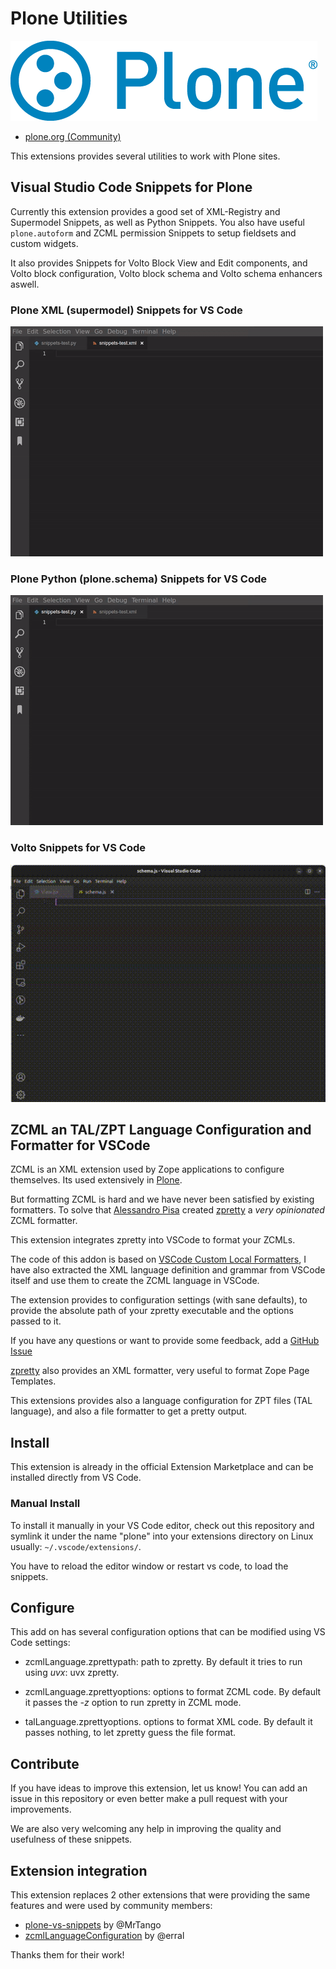 # Plone Utilities

![Plone logo](https://github.com/plone/plone-vs-snippets/raw/master/images/plone-logo-128.png)

- [plone.org (Community)](https://plone.org)

This extensions provides several utilities to work with Plone sites.

## Visual Studio Code Snippets for Plone

Currently this extension provides a good set of XML-Registry and Supermodel Snippets, as well as Python Snippets.
You also have useful `plone.autoform` and ZCML permission Snippets to setup fieldsets and custom widgets.

It also provides Snippets for Volto Block View and Edit components, and Volto block configuration, Volto block schema and Volto schema enhancers aswell.

### Plone XML (supermodel) Snippets for VS Code

![Plone XML Snippets for VS Code](https://github.com/plone/plone-vs-snippets/raw/master/images/vs-code-snippets-xml.gif)

### Plone Python (plone.schema) Snippets for VS Code

![Plone Python Snippets for VS Code](https://github.com/plone/plone-vs-snippets/raw/master/images/vs-code-snippets-python.gif)

### Volto Snippets for VS Code

![Volto Snippets for VS Code](https://github.com/plone/plone-vs-snippets/raw/master/images/vs-code-snippets-volto.gif)

## ZCML an TAL/ZPT Language Configuration and Formatter for VSCode

ZCML is an XML extension used by Zope applications to configure themselves. Its used extensively in [Plone](https://plone.org).

But formatting ZCML is hard and we have never been satisfied by existing formatters. To solve that [Alessandro Pisa](https://github.com/ale-rt) created [zpretty](https://github.com/collective/zpretty/) a _very opinionated_ ZCML formatter.

This extension integrates zpretty into VSCode to format your ZCMLs.

The code of this addon is based on [VSCode Custom Local Formatters](https://github.com/jkillian/vscode-custom-local-formatters), I have also extracted the XML language definition and grammar from VSCode itself and use them to create the ZCML language in VSCode.

The extension provides to configuration settings (with sane defaults), to provide the absolute path of your zpretty executable and the options passed to it.

If you have any questions or want to provide some feedback, add a [GitHub Issue](https://github.com/plone/plone-vs-utilities/issues)

[zpretty](https://github.com/collective/zpretty/) also provides an XML formatter, very useful to format Zope Page Templates.

This extensions provides also a language configuration for ZPT files (TAL language), and also a file formatter to get a pretty output.

## Install

This extension is already in the official Extension Marketplace and can be installed directly from VS Code.

### Manual Install

To install it manually in your VS Code editor, check out this repository and symlink it under the name "plone" into your extensions directory on Linux usually: `~/.vscode/extensions/`.

You have to reload the editor window or restart vs code, to load the snippets.

## Configure

This add on has several configuration options that can be modified using VS Code settings:

- zcmlLanguage.zprettypath: path to zpretty. By default it tries to run using _uvx_: uvx zpretty.

- zcmlLanguage.zprettyoptions: options to format ZCML code. By default it passes the _-z_ option to run zpretty in ZCML mode.

- talLanguage.zprettyoptions. options to format XML code. By default it passes nothing, to let zpretty guess the file format.

## Contribute

If you have ideas to improve this extension, let us know! You can add an issue in this repository or even better make a pull request with your improvements.

We are also very welcoming any help in improving the quality and usefulness of these snippets.

## Extension integration

This extension replaces 2 other extensions that were providing the same features and were used by community members:

- [plone-vs-snippets](https://github.com/plone/plone-vs-snippets) by @MrTango
- [zcmlLanguageConfiguration](https://github.com/erral/erral.erralZcmlLanguageConfiguration) by @erral

Thanks them for their work!
